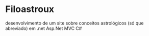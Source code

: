# Filoastroux
desenvolvimento de um site sobre conceitos astrológicos (só que abreviado) em  .net Asp.Net MVC C#
